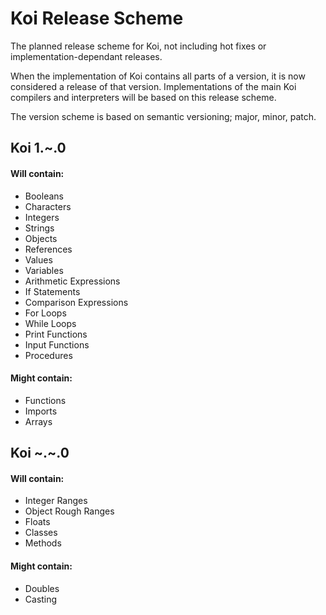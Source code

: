 # Koi Release Scheme
The planned release scheme for Koi, not including hot fixes or implementation-dependant releases.

When the implementation of Koi contains all parts of a version, it is now considered a release of that version. Implementations of the main Koi compilers and interpreters will be based on this release scheme.

The version scheme is based on semantic versioning; major, minor, patch.

## Koi 1.\~.0
#### Will contain:
- Booleans
- Characters
- Integers
- Strings
- Objects
- References
- Values
- Variables
- Arithmetic Expressions
- If Statements
- Comparison Expressions
- For Loops
- While Loops
- Print Functions
- Input Functions
- Procedures

#### Might contain:
- Functions
- Imports
- Arrays

## Koi \~.\~.0
#### Will contain:
- Integer Ranges
- Object Rough Ranges
- Floats
- Classes
- Methods
#### Might contain:
- Doubles
- Casting